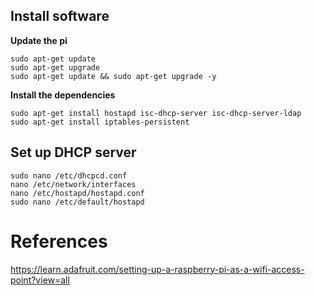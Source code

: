 
## Install software

**Update the pi**

    sudo apt-get update
    sudo apt-get upgrade
    sudo apt-get update && sudo apt-get upgrade -y

**Install the dependencies**

    sudo apt-get install hostapd isc-dhcp-server isc-dhcp-server-ldap
    sudo apt-get install iptables-persistent

## Set up DHCP server

    sudo nano /etc/dhcpcd.conf
    nano /etc/network/interfaces
    nano /etc/hostapd/hostapd.conf
    sudo nano /etc/default/hostapd

# References

https://learn.adafruit.com/setting-up-a-raspberry-pi-as-a-wifi-access-point?view=all